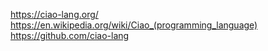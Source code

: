 https://ciao-lang.org/
https://en.wikipedia.org/wiki/Ciao_(programming_language)
https://github.com/ciao-lang
